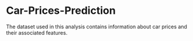# Car-Prices-Prediction
The dataset used in this analysis contains information about car prices and their associated features. 
